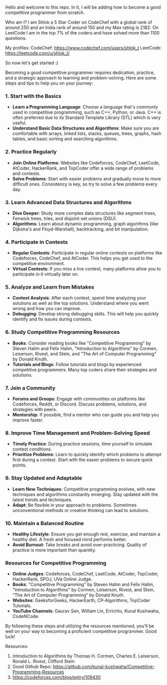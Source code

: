Hello and welcome to this repo. In it, I will be adding how to become a good competitive programmer from scratch.

Who am I? I am Shlok a 5 Star Coder on CodeChef with a global rank of around 250 and an India rank of around 150 and my Max rating is 2182. On LeetCode I am in the top 7% of the coders and have solved more than 1100 questions.

My profiles:
CodeChef: https://www.codechef.com/users/shlok_t
LeetCode: https://leetcode.com/u/shlok_t/

So now let's get started :)

Becoming a good competitive programmer requires dedication, practice, and a strategic approach to learning and problem-solving. Here are some steps and tips to help you on your journey:

### 1. **Start with the Basics**
- **Learn a Programming Language**: Choose a language that's commonly used in competitive programming, such as C++, Python, or Java. C++ is often preferred due to its Standard Template Library (STL) which is very useful.
- **Understand Basic Data Structures and Algorithms**: Make sure you are comfortable with arrays, linked lists, stacks, queues, trees, graphs, hash tables, and basic sorting and searching algorithms.

### 2. **Practice Regularly**
- **Join Online Platforms**: Websites like Codeforces, CodeChef, LeetCode, AtCoder, HackerRank, and TopCoder offer a wide range of problems and contests.
- **Solve Problems**: Start with easier problems and gradually move to more difficult ones. Consistency is key, so try to solve a few problems every day.

### 3. **Learn Advanced Data Structures and Algorithms**
- **Dive Deeper**: Study more complex data structures like segment trees, Fenwick trees, tries, and disjoint-set unions (DSU).
- **Algorithms**: Learn about dynamic programming, graph algorithms (like Dijkstra's and Floyd-Warshall), backtracking, and bit manipulation.

### 4. **Participate in Contests**
- **Regular Contests**: Participate in regular online contests on platforms like Codeforces, CodeChef, and AtCoder. This helps you get used to the competitive environment.
- **Virtual Contests**: If you miss a live contest, many platforms allow you to participate in it virtually later on.

### 5. **Analyze and Learn from Mistakes**
- **Contest Analysis**: After each contest, spend time analyzing your solutions as well as the top solutions. Understand where you went wrong and how you can improve.
- **Debugging**: Develop strong debugging skills. This will help you quickly identify and fix issues during contests.

### 6. **Study Competitive Programming Resources**
- **Books**: Consider reading books like "Competitive Programming" by Steven Halim and Felix Halim, "Introduction to Algorithms" by Cormen, Leiserson, Rivest, and Stein, and "The Art of Computer Programming" by Donald Knuth.
- **Tutorials and Blogs**: Follow tutorials and blogs by experienced competitive programmers. Many top coders share their strategies and solutions.

### 7. **Join a Community**
- **Forums and Groups**: Engage with communities on platforms like Codeforces, Reddit, or Discord. Discuss problems, solutions, and strategies with peers.
- **Mentorship**: If possible, find a mentor who can guide you and help you improve faster.

### 8. **Improve Time Management and Problem-Solving Speed**
- **Timely Practice**: During practice sessions, time yourself to simulate contest conditions.
- **Prioritize Problems**: Learn to quickly identify which problems to attempt first during a contest. Start with the easier problems to secure quick points.

### 9. **Stay Updated and Adaptable**
- **Learn New Techniques**: Competitive programming evolves, with new techniques and algorithms constantly emerging. Stay updated with the latest trends and techniques.
- **Adapt**: Be flexible in your approach to problems. Sometimes unconventional methods or creative thinking can lead to solutions.

### 10. **Maintain a Balanced Routine**
- **Healthy Lifestyle**: Ensure you get enough rest, exercise, and maintain a healthy diet. A fresh and focused mind performs better.
- **Avoid Burnout**: Take breaks and avoid over-practicing. Quality of practice is more important than quantity.

### Resources for Competitive Programming

- **Online Judges**: Codeforces, CodeChef, LeetCode, AtCoder, TopCoder, HackerRank, SPOJ, UVa Online Judge.
- **Books**: "Competitive Programming" by Steven Halim and Felix Halim, "Introduction to Algorithms" by Cormen, Leiserson, Rivest, and Stein, "The Art of Computer Programming" by Donald Knuth.
- **Websites**: GeeksforGeeks, HackerEarth, CP-Algorithms, TopCoder Tutorials.
- **YouTube Channels**: Gaurav Sen, William Lin, Errichto, Kunal Kushwaha, CodeNCode.

By following these steps and utilizing the resources mentioned, you'll be well on your way to becoming a proficient competitive programmer. Good luck!



Resources:
1) Introduction to Algorithms by Thomas H. Cormen, Charles E. Leiserson, Ronald L. Rivest, Clifford Stein
2) Good Github Repo: https://github.com/kunal-kushwaha/Competitive-Programming-Resources
3) https://codeforces.com/blog/entry/109430
